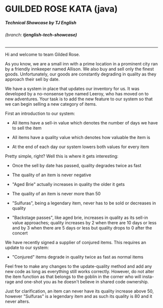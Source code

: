 <h1>GUILDED ROSE KATA (java) </h1>
<h5><i>Technical Showcase by TJ English</i></h5>
<h6><i>(branch: <b>tjenglish-tech-showcase)</b></i></h6>

***

Hi and welcome to team Gilded Rose.

As you know, we are a small inn with a prime location in a prominent city ran
by a friendly innkeeper named Allison.  We also buy and sell only the finest
goods. Unfortunately, our goods are constantly degrading in quality as they
approach their sell by date.

We have a system in place that updates our inventory for us. It was developed
by a no-nonsense type named Leeroy, who has moved on to new adventures. Your
task is to add the new feature to our system so that we can begin selling a
new category of items.

First an introduction to our system:

- All items have a sell-in value which denotes the number of days we have to
  sell the item

- All items have a quality value which denotes how valuable the item is

- At the end of each day our system lowers both values for every item

Pretty simple, right? Well this is where it gets interesting:

- Once the sell by date has passed, quality degrades twice as fast

- The quality of an item is never negative

- "Aged Brie" actually increases in quality the older it gets

- The quality of an item is never more than 50

- "Sulfuras", being a legendary item, never has to be sold or decreases in
  quality

- "Backstage passes", like aged brie, increases in quality as its sell-in
  value approaches; quality increases by 2 when there are 10 days or less
  and by 3 when there are 5 days or less but quality drops to 0 after the
  concert

We have recently signed a supplier of conjured items. This requires an update
to our system:

- "Conjured" items degrade in quality twice as fast as normal items

Feel free to make any changes to the update-quality method and add any new code
as long as everything still works correctly. However, do not alter the item
function as that belongs to the goblin in the corner who will insta-rage and
one-shot you as he doesn't believe in shared code ownership.


Just for clarification, an item can never have its quality increase above 50,
however "Sulfuras" is a legendary item and as such its quality is 80 and it
never alters.
